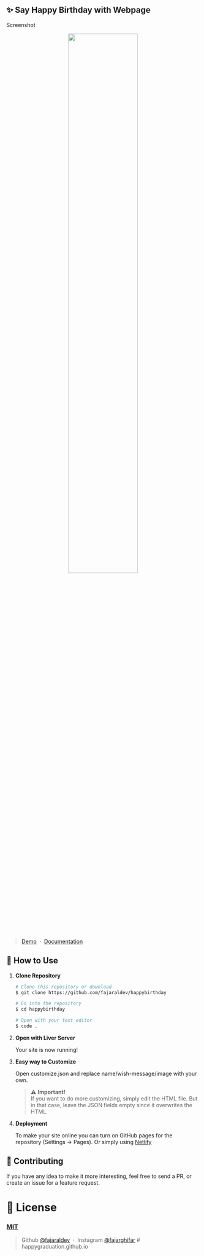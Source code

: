 ## ✨ Say Happy Birthday with Webpage
 Screenshot
<p align="center">
<img src="https://user-images.githubusercontent.com/71541409/164498700-1b44dcbe-7ab8-4f2e-bf48-085597875043.jpg" width="60%" />
</p>

> [Demo](https://fajaraldev.github.io/happybirthday/) &nbsp;&middot;&nbsp;
> [Documentation](https://www.fajaraldev.com/2021/04/template-membuat-ucapan-happy-birthday.html)

## 🚀 How to Use

1.  **Clone Repository**

    ```bash
    # Clone this repository or download
    $ git clone https://github.com/fajaraldev/happybirthday

    # Go into the repository
    $ cd happybirthday

    # Open with your text editor
    $ code .
    ```
1. **Open with Liver Server**

    Your site is now running!
1. **Easy way to Customize**

    Open customize.json and replace name/wish-message/image with your own.
   > ⚠️ **Important!** <br /> If you want to do more customizing, simply edit the HTML file. But in that case, leave the JSON fields empty since it overwrites the HTML.
1. **Deployment**

    To make your site online you can turn on GitHub pages for the repository (Settings -> Pages). Or simply using [Netlify](https://www.netlify.com/)

## 📝 Contributing

If you have any idea to make it more interesting, feel free to send a PR, or create an issue for a feature request.

# 🤝 License

### [MIT](LICENSE)

> Github [@fajaraldev](https://github.com/fajaraldev) &nbsp;&middot;&nbsp;
> Instagram [@fajarghifar](https://instagram.com/fajarghifar)
#   h a p p y g r a d u a t i o n . g i t h u b . i o  
 